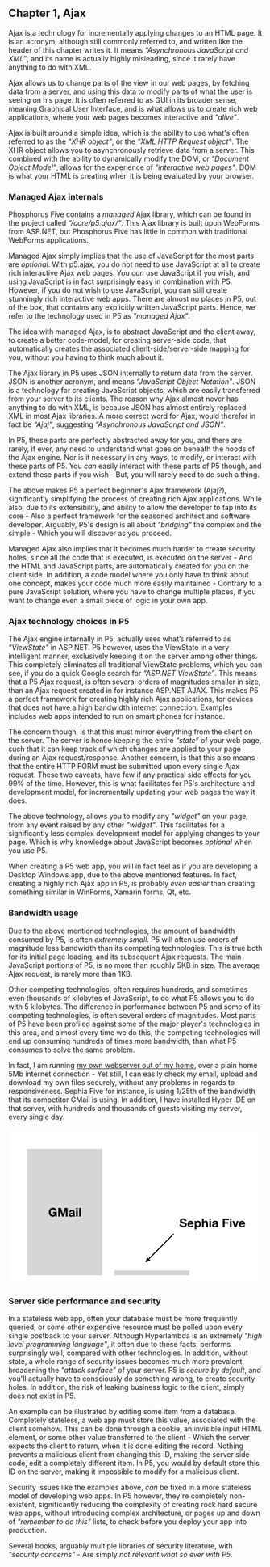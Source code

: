 ## Chapter 1, Ajax

Ajax is a technology for incrementally applying changes to an HTML page. It is an acronym, although still commonly referred to, 
and written like the header of this chapter writes it. It means _“Asynchronous JavaScript and XML”_, and its name is actually 
highly misleading, since it rarely have anything to do with XML.

Ajax allows us to change parts of the view in our web pages, by fetching data from a server, and using this data to modify parts 
of what the user is seeing on his page. It is often referred to as GUI in its broader sense, meaning Graphical User Interface, 
and is what allows us to create rich web applications, where your web pages becomes interactive and _"alive"_.

Ajax is built around a simple idea, which is the ability to use what's often referred to as the *"XHR object"*, or 
the *"XML HTTP Request object"*. The XHR object allows you to asynchronously retrieve data from a server. This combined with the 
ability to dynamically modify the DOM, or *"Document Object Model"*, allows for the experience of *"interactive web pages"*. 
DOM is what your HTML is creating when it is being evaluated by your browser.

### Managed Ajax internals

Phosphorus Five contains a _managed_ Ajax library, which can be found in the project called *“/core/p5.ajax/”*. This Ajax library 
is built upon WebForms from ASP.NET, but Phosphorus Five has little in common with traditional WebForms applications.

Managed Ajax simply implies that the use of JavaScript for the most parts are *optional*. With p5.ajax, you do not need to use 
JavaScript at all to create rich interactive Ajax web pages. You *can* use JavaScript if you wish, and using JavaScript is in 
fact surprisingly easy in combination with P5. However, if you do not wish to use JavaScript, you can still create stunningly 
rich interactive web apps. There are almost no places in P5, out of the box, that contains any explicitly written JavaScript parts. 
Hence, we refer to the technology used in P5 as _“managed Ajax”_.

The idea with managed Ajax, is to abstract JavaScript and the client away, to create a better code-model, for creating server-side 
code, that automatically creates the associated client-side/server-side mapping for you, without you having to think much about it.

The Ajax library in P5 uses JSON internally to return data from the server. JSON is another acronym, and means _“JavaScript Object Notation”_. 
JSON is a technology for creating JavaScript objects, which are easily transferred from your server to its clients. The reason why 
Ajax almost never has anything to do with XML, is because JSON has almost entirely replaced XML in most Ajax libraries. A more 
correct word for Ajax, would therefor in fact be _“Ajaj”_, suggesting _“Asynchronous JavaScript and JSON”_.

In P5, these parts are perfectly abstracted away for you, and there are rarely, if ever, any need to understand what goes on 
beneath the hoods of the Ajax engine. Nor is it necessary in any ways, to modify, or interact with these parts of P5. You *can* 
easily interact with these parts of P5 though, and extend these parts if you wish - But, you will rarely need to do such a thing.

The above makes P5 a perfect beginner's Ajax framework (Ajaj?), significantly simplifying the process of creating rich Ajax 
applications. While also, due to its extensibility, and ability to allow the developer to tap into its core - Also a perfect 
framework for the seasoned architect and software developer. Arguably, P5's design is all about *"bridging"* the complex and 
the simple - Which you will discover as you proceed.

Managed Ajax also implies that it becomes much harder to create security holes, since all the code that is executed, is 
executed on the server - And the HTML and JavaScript parts, are automatically created for you on the client side. In addition, 
a code model where you only have to think about one concept, makes your code much more easily maintained - Contrary to a pure 
JavaScript solution, where you have to change multiple places, if you want to change even a small piece of logic in your own app.

### Ajax technology choices in P5

The Ajax engine internally in P5, actually uses what’s referred to as *"ViewState"* in ASP.NET. P5 however, uses the ViewState 
in a very intelligent manner, exclusively keeping it on the server among other things. This completely eliminates all traditional 
ViewState problems, which you can see, if you do a quick Google search for *“ASP.NET ViewState”*. This means that a P5 Ajax request, 
is often several orders of magnitudes smaller in size, than an Ajax request created in for instance ASP.NET AJAX. This makes 
P5 a perfect framework for creating highly rich Ajax applications, for devices that does not have a high bandwidth internet 
connection. Examples includes web apps intended to run on smart phones for instance.

The concern though, is that this must mirror everything from the client on the server. The server is hence keeping the entire 
_“state”_ of your web page, such that it can keep track of which changes are applied to your page during an Ajax request/response. 
Another concern, is that this also means that the entire HTTP FORM must be submitted upon every single Ajax request. These two 
caveats, have few if any practical side effects for you 99% of the time. However, this is what facilitates for P5's architecture 
and development model, for incrementally updating your web pages the way it does.

The above technology, allows you to modify any *"widget"* on your page, from any event raised by any other *"widget"*. This 
facilitates for a significantly less complex development model for applying changes to your page. Which is why knowledge about 
JavaScript becomes *optional* when you use P5.

When creating a P5 web app, you will in fact feel as if you are developing a Desktop Windows app, due to the above mentioned 
features. In fact, creating a highly rich Ajax app in P5, is probably _even easier_ than creating something similar in WinForms, 
Xamarin forms, Qt, etc.

### Bandwidth usage

Due to the above mentioned technologies, the amount of bandwidth consumed by P5, is often _extremely small_. P5 will often 
use orders of magnitude less bandwidth than its competing technologies. This is true both for its initial page loading, 
and its subsequent Ajax requests. The main JavaScript portions of P5, is no more than roughly 5KB in size. The average Ajax 
request, is rarely more than 1KB.

Other competing technologies, often requires hundreds, and sometimes even thousands of kilobytes of JavaScript, to do what 
P5 allows you to do with 5 kilobytes. The difference in performance between P5 and some of its competing technologies, is 
often several orders of magnitudes. Most parts of P5 have been profiled against some of the major player's technologies in 
this area, and almost every time we do this, the competing technologies will end up consuming hundreds of times more bandwidth,
than what P5 consumes to solve the same problem.

In fact, I am running [my own webserver out of my home](https://home.gaiasoul.com), over a plain home 5Mb internet connection - Yet 
still, I can easily check my email, upload and download my own files securely, without any problems in regards to responsiveness. 
Sephia Five for instance, is using 1/25th of the bandwidth that its competitor GMail is using. In addition, I have installed Hyper
IDE on that server, with hundreds and thousands of guests visiting my server, every single day.

![alt bandwidth](https://github.com/polterguy/sephia-five/raw/master/media/bandwidth-comparison.png)

### Server side performance and security

In a stateless web app, often your database must be more frequently queried, or some other expensive resource must be polled 
upon every single postback to your server. Although Hyperlambda is an extremely *"high level programming language"*, it often 
due to these facts, performs surprisingly well, compared with other technologies. In addition, without state, a whole range 
of security issues becomes much more prevalent, broadening the *"attack surface"* of your server. P5 is *secure by default*, 
and you'll actually have to consciously do something wrong, to create security holes. In addition, the risk of leaking business 
logic to the client, simply does not exist in P5.

An example can be illustrated by editing some item from a database. Completely stateless, a web app must store this value, 
associated with the client somehow. This can be done through a cookie, an invisible input HTML element, or some other value 
transferred to the client - Which the server expects the client to return, when it is done editing the record. Nothing prevents 
a malicious client from changing this ID, making the server side code, edit a completely different item. In P5, you would by 
default store this ID on the server, making it impossible to modify for a malicious client.

Security issues like the examples above, *can* be fixed in a more stateless model of developing web apps. In P5 however, 
they're completely non-existent, significantly reducing the complexity of creating rock hard secure web apps, without 
introducing complex architecture, or pages up and down of *"remember to do this"* lists, to check before you deploy your 
app into production.

Several books, arguably multiple libraries of security literature, with *"security concerns"* - Are simply _not relevant what so ever with P5_.
